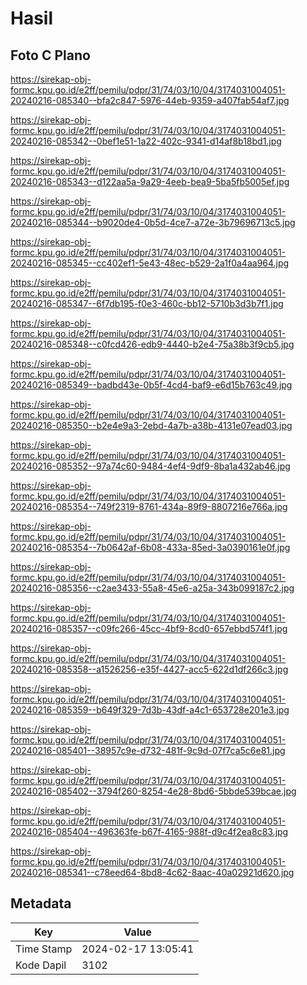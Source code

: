 # Hasil

## Foto C Plano

https://sirekap-obj-formc.kpu.go.id/e2ff/pemilu/pdpr/31/74/03/10/04/3174031004051-20240216-085340--bfa2c847-5976-44eb-9359-a407fab54af7.jpg

https://sirekap-obj-formc.kpu.go.id/e2ff/pemilu/pdpr/31/74/03/10/04/3174031004051-20240216-085342--0bef1e51-1a22-402c-9341-d14af8b18bd1.jpg

https://sirekap-obj-formc.kpu.go.id/e2ff/pemilu/pdpr/31/74/03/10/04/3174031004051-20240216-085343--d122aa5a-9a29-4eeb-bea9-5ba5fb5005ef.jpg

https://sirekap-obj-formc.kpu.go.id/e2ff/pemilu/pdpr/31/74/03/10/04/3174031004051-20240216-085344--b9020de4-0b5d-4ce7-a72e-3b79696713c5.jpg

https://sirekap-obj-formc.kpu.go.id/e2ff/pemilu/pdpr/31/74/03/10/04/3174031004051-20240216-085345--cc402ef1-5e43-48ec-b529-2a1f0a4aa964.jpg

https://sirekap-obj-formc.kpu.go.id/e2ff/pemilu/pdpr/31/74/03/10/04/3174031004051-20240216-085347--6f7db195-f0e3-460c-bb12-5710b3d3b7f1.jpg

https://sirekap-obj-formc.kpu.go.id/e2ff/pemilu/pdpr/31/74/03/10/04/3174031004051-20240216-085348--c0fcd426-edb9-4440-b2e4-75a38b3f9cb5.jpg

https://sirekap-obj-formc.kpu.go.id/e2ff/pemilu/pdpr/31/74/03/10/04/3174031004051-20240216-085349--badbd43e-0b5f-4cd4-baf9-e6d15b763c49.jpg

https://sirekap-obj-formc.kpu.go.id/e2ff/pemilu/pdpr/31/74/03/10/04/3174031004051-20240216-085350--b2e4e9a3-2ebd-4a7b-a38b-4131e07ead03.jpg

https://sirekap-obj-formc.kpu.go.id/e2ff/pemilu/pdpr/31/74/03/10/04/3174031004051-20240216-085352--97a74c60-9484-4ef4-9df9-8ba1a432ab46.jpg

https://sirekap-obj-formc.kpu.go.id/e2ff/pemilu/pdpr/31/74/03/10/04/3174031004051-20240216-085354--749f2319-8761-434a-89f9-8807216e766a.jpg

https://sirekap-obj-formc.kpu.go.id/e2ff/pemilu/pdpr/31/74/03/10/04/3174031004051-20240216-085354--7b0642af-6b08-433a-85ed-3a0390161e0f.jpg

https://sirekap-obj-formc.kpu.go.id/e2ff/pemilu/pdpr/31/74/03/10/04/3174031004051-20240216-085356--c2ae3433-55a8-45e6-a25a-343b099187c2.jpg

https://sirekap-obj-formc.kpu.go.id/e2ff/pemilu/pdpr/31/74/03/10/04/3174031004051-20240216-085357--c09fc266-45cc-4bf9-8cd0-657ebbd574f1.jpg

https://sirekap-obj-formc.kpu.go.id/e2ff/pemilu/pdpr/31/74/03/10/04/3174031004051-20240216-085358--a1526256-e35f-4427-acc5-622d1df266c3.jpg

https://sirekap-obj-formc.kpu.go.id/e2ff/pemilu/pdpr/31/74/03/10/04/3174031004051-20240216-085359--b649f329-7d3b-43df-a4c1-653728e201e3.jpg

https://sirekap-obj-formc.kpu.go.id/e2ff/pemilu/pdpr/31/74/03/10/04/3174031004051-20240216-085401--38957c9e-d732-481f-9c9d-07f7ca5c6e81.jpg

https://sirekap-obj-formc.kpu.go.id/e2ff/pemilu/pdpr/31/74/03/10/04/3174031004051-20240216-085402--3794f260-8254-4e28-8bd6-5bbde539bcae.jpg

https://sirekap-obj-formc.kpu.go.id/e2ff/pemilu/pdpr/31/74/03/10/04/3174031004051-20240216-085404--496363fe-b67f-4165-988f-d9c4f2ea8c83.jpg

https://sirekap-obj-formc.kpu.go.id/e2ff/pemilu/pdpr/31/74/03/10/04/3174031004051-20240216-085341--c78eed64-8bd8-4c62-8aac-40a02921d620.jpg


## Metadata

| Key        | Value               |
| ---------- | ------------------- |
| Time Stamp | 2024-02-17 13:05:41 |
| Kode Dapil | 3102                |




